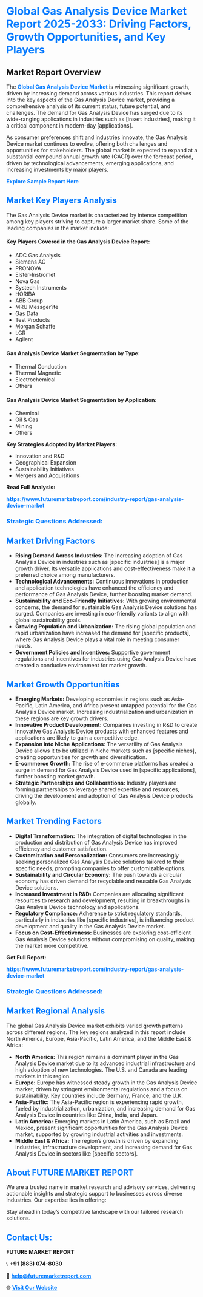 <h1 style="color: #007BFF;">Global Gas Analysis Device Market Report 2025-2033: Driving Factors, Growth Opportunities, and Key Players</h1>

<section id="overview">
<h2>Market Report Overview</h2>
<p>The <a href="https://www.futuremarketreport.com/industry-report/gas-analysis-device-market" style="color: #007BFF; text-decoration: none;"><strong>Global Gas Analysis Device Market</strong></a> is witnessing significant growth, driven by increasing demand across various industries. This report delves into the key aspects of the Gas Analysis Device market, providing a comprehensive analysis of its current status, future potential, and challenges. The demand for Gas Analysis Device has surged due to its wide-ranging applications in industries such as [insert industries], making it a critical component in modern-day [applications].</p>
<p>As consumer preferences shift and industries innovate, the Gas Analysis Device market continues to evolve, offering both challenges and opportunities for stakeholders. The global market is expected to expand at a substantial compound annual growth rate (CAGR) over the forecast period, driven by technological advancements, emerging applications, and increasing investments by major players.</p>
</section>

<section id="overview">
<p><a href="https://www.futuremarketreport.com/request-sample/reportId=54988" style="color: #007BFF; text-decoration: none;"><strong>Explore Sample Report Here</strong></a></p>
</section>

<section id="key-players">
<h2 style="color: #007BFF;">Market Key Players Analysis</h2>
<p>The Gas Analysis Device market is characterized by intense competition among key players striving to capture a larger market share. Some of the leading companies in the market include:</p>
<h4>Key Players Covered in the Gas Analysis Device Report:</h4>
<ul><li>ADC Gas Analysis</li><li>Siemens AG</li><li>PRONOVA</li><li>Elster-Instromet</li><li>Nova Gas</li><li>Systech Instruments</li><li>HORIBA</li><li>ABB Group</li><li>MRU Messger?te</li><li>Gas Data</li><li>Test Products</li><li>Morgan Schaffe</li><li>LGR</li><li>Agilent</li></ul>
<h4>Gas Analysis Device Market Segmentation by Type:</h4>
<ul><li>Thermal Conduction</li><li>Thermal Magnetic</li><li>Electrochemical</li><li>Others</li></ul>

<h4>Gas Analysis Device Market Segmentation by Application:</h4>
<ul><li>Chemical</li><li>Oil &amp; Gas</li><li>Mining</li><li>Others</li></ul>
<p><strong>Key Strategies Adopted by Market Players:</strong></p>
<ul>
<li>Innovation and R&D</li>
<li>Geographical Expansion</li>
<li>Sustainability Initiatives</li>
<li>Mergers and Acquisitions</li>
</ul>
</section>

<section>
<p><strong>Read Full Analysis: </strong></p><a href="https://www.futuremarketreport.com/industry-report/gas-analysis-device-market" style="color: #007BFF; text-decoration: none;"><strong>https://www.futuremarketreport.com/industry-report/gas-analysis-device-market</strong></a>
<h3 style="color: #007BFF;">Strategic Questions Addressed:</h3>
</section>

<section id="driving-factors">
<h2 style="color: #007BFF;">Market Driving Factors</h2>
<ul>
<li><strong>Rising Demand Across Industries:</strong> The increasing adoption of Gas Analysis Device in industries such as [specific industries] is a major growth driver. Its versatile applications and cost-effectiveness make it a preferred choice among manufacturers.</li>
<li><strong>Technological Advancements:</strong> Continuous innovations in production and application technologies have enhanced the efficiency and performance of Gas Analysis Device, further boosting market demand.</li>
<li><strong>Sustainability and Eco-Friendly Initiatives:</strong> With growing environmental concerns, the demand for sustainable Gas Analysis Device solutions has surged. Companies are investing in eco-friendly variants to align with global sustainability goals.</li>
<li><strong>Growing Population and Urbanization:</strong> The rising global population and rapid urbanization have increased the demand for [specific products], where Gas Analysis Device plays a vital role in meeting consumer needs.</li>
<li><strong>Government Policies and Incentives:</strong> Supportive government regulations and incentives for industries using Gas Analysis Device have created a conducive environment for market growth.</li>
</ul>
</section>

<section id="growth-opportunities">
<h2 style="color: #007BFF;">Market Growth Opportunities</h2>
<ul>
<li><strong>Emerging Markets:</strong> Developing economies in regions such as Asia-Pacific, Latin America, and Africa present untapped potential for the Gas Analysis Device market. Increasing industrialization and urbanization in these regions are key growth drivers.</li>
<li><strong>Innovative Product Development:</strong> Companies investing in R&D to create innovative Gas Analysis Device products with enhanced features and applications are likely to gain a competitive edge.</li>
<li><strong>Expansion into Niche Applications:</strong> The versatility of Gas Analysis Device allows it to be utilized in niche markets such as [specific niches], creating opportunities for growth and diversification.</li>
<li><strong>E-commerce Growth:</strong> The rise of e-commerce platforms has created a surge in demand for Gas Analysis Device used in [specific applications], further boosting market growth.</li>
<li><strong>Strategic Partnerships and Collaborations:</strong> Industry players are forming partnerships to leverage shared expertise and resources, driving the development and adoption of Gas Analysis Device products globally.</li>
</ul>
</section>

<section id="trending-factors">
<h2 style="color: #007BFF;">Market Trending Factors</h2>
<ul>
<li><strong>Digital Transformation:</strong> The integration of digital technologies in the production and distribution of Gas Analysis Device has improved efficiency and customer satisfaction.</li>
<li><strong>Customization and Personalization:</strong> Consumers are increasingly seeking personalized Gas Analysis Device solutions tailored to their specific needs, prompting companies to offer customizable options.</li>
<li><strong>Sustainability and Circular Economy:</strong> The push towards a circular economy has driven demand for recyclable and reusable Gas Analysis Device solutions.</li>
<li><strong>Increased Investment in R&D:</strong> Companies are allocating significant resources to research and development, resulting in breakthroughs in Gas Analysis Device technology and applications.</li>
<li><strong>Regulatory Compliance:</strong> Adherence to strict regulatory standards, particularly in industries like [specific industries], is influencing product development and quality in the Gas Analysis Device market.</li>
<li><strong>Focus on Cost-Effectiveness:</strong> Businesses are exploring cost-efficient Gas Analysis Device solutions without compromising on quality, making the market more competitive.</li>
</ul>
</section>

<section>
<p><strong>Get Full Report: </strong></p><a href="https://www.futuremarketreport.com/industry-report/gas-analysis-device-market" style="color: #007BFF; text-decoration: none;"><strong>https://www.futuremarketreport.com/industry-report/gas-analysis-device-market</strong></a>
<h3 style="color: #007BFF;">Strategic Questions Addressed:</h3>
</section>


<section id="regional-analysis">
<h2 style="color: #007BFF;">Market Regional Analysis</h2>
<p>The global Gas Analysis Device market exhibits varied growth patterns across different regions. The key regions analyzed in this report include North America, Europe, Asia-Pacific, Latin America, and the Middle East & Africa:</p>
<ul>
<li><strong>North America:</strong> This region remains a dominant player in the Gas Analysis Device market due to its advanced industrial infrastructure and high adoption of new technologies. The U.S. and Canada are leading markets in this region.</li>
<li><strong>Europe:</strong> Europe has witnessed steady growth in the Gas Analysis Device market, driven by stringent environmental regulations and a focus on sustainability. Key countries include Germany, France, and the U.K.</li>
<li><strong>Asia-Pacific:</strong> The Asia-Pacific region is experiencing rapid growth, fueled by industrialization, urbanization, and increasing demand for Gas Analysis Device in countries like China, India, and Japan.</li>
<li><strong>Latin America:</strong> Emerging markets in Latin America, such as Brazil and Mexico, present significant opportunities for the Gas Analysis Device market, supported by growing industrial activities and investments.</li>
<li><strong>Middle East & Africa:</strong> The region’s growth is driven by expanding industries, infrastructure development, and increasing demand for Gas Analysis Device in sectors like [specific sectors].</li>
</ul>
</section>

<footer>
<h2 style="color: #007BFF;">About FUTURE MARKET REPORT</h2>
<p>We are a trusted name in market research and advisory services, delivering actionable insights and strategic support to businesses across diverse industries. Our expertise lies in offering:</p>

<p>Stay ahead in today’s competitive landscape with our tailored research solutions.</p>

<h2 style="color: #007BFF;">Contact Us:</h2>
<p><strong>FUTURE MARKET REPORT</strong></p>
<p>📞 <strong>+91 (883) 074-8030</strong></p>
<p>📧 <strong><a href="mailto:help@futuremarketreport.com" style="color: #007BFF;">help@futuremarketreport.com</a></strong></p>
<p>🌐 <strong><a href="https://www.futuremarketreport.com/" style="color: #007BFF;">Visit Our Website</a></strong></p>
</footer>